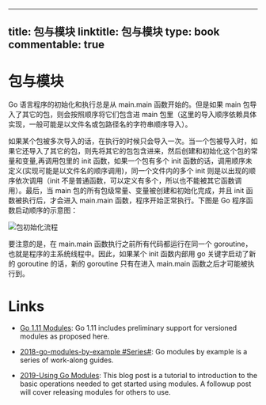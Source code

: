 
---
title: 包与模块
linktitle: 包与模块
type: book
commentable: true
---

# 包与模块

Go 语言程序的初始化和执行总是从 main.main 函数开始的。但是如果 main 包导入了其它的包，则会按照顺序将它们包含进 main 包里（这里的导入顺序依赖具体实现，一般可能是以文件名或包路径名的字符串顺序导入）。

如果某个包被多次导入的话，在执行的时候只会导入一次。当一个包被导入时，如果它还导入了其它的包，则先将其它的包包含进来，然后创建和初始化这个包的常量和变量,再调用包里的 init 函数，如果一个包有多个 init 函数的话，调用顺序未定义(实现可能是以文件名的顺序调用)，同一个文件内的多个 init 则是以出现的顺序依次调用（init 不是普通函数，可以定义有多个，所以也不能被其它函数调用）。最后，当 main 包的所有包级常量、变量被创建和初始化完成，并且 init 函数被执行后，才会进入 main.main 函数，程序开始正常执行。下图是 Go 程序函数启动顺序的示意图：

![包初始化流程](https://s2.ax1x.com/2019/11/30/QVHSRP.png)

要注意的是，在 main.main 函数执行之前所有代码都运行在同一个 goroutine，也就是程序的主系统线程中。因此，如果某个 init 函数内部用 go 关键字启动了新的 goroutine 的话，新的 goroutine 只有在进入 main.main 函数之后才可能被执行到。

# Links

- [Go 1.11 Modules](https://parg.co/01g): Go 1.11 includes preliminary support for versioned modules as proposed here.

- [2018-go-modules-by-example #Series#](https://github.com/go-modules-by-example/index): Go modules by example is a series of work-along guides.

- [2019-Using Go Modules](https://blog.golang.org/using-go-modules): This blog post is a tutorial to introduction to the basic operations needed to get started using modules. A followup post will cover releasing modules for others to use.

    